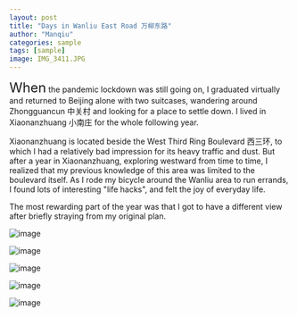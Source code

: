 ```yaml
---
layout: post
title: "Days in Wanliu East Road 万柳东路"
author: "Manqiu"
categories: sample
tags: [sample]
image: IMG_3411.JPG
---
```


<span style="font-size:24px;">When</span> the pandemic lockdown was still going on, I graduated virtually and returned to Beijing alone with two suitcases, wandering around Zhongguancun 中关村 and looking for a place to settle down. I lived in Xiaonanzhuang 小南庄 for the whole following year.   


Xiaonanzhuang is located beside the West Third Ring Boulevard 西三环, to which I had a relatively bad impression for its heavy traffic and dust. But after a year in Xiaonanzhuang, exploring westward from time to time, I realized that my previous knowledge of this area was limited to the boulevard itself. As I rode my bicycle around the Wanliu area to run errands, I found lots of interesting "life hacks", and felt the joy of everyday life.  


The most rewarding part of the year was that I got to have a different view after briefly straying from my original plan.  



![image](/photo/assets/img/xnz_p_1.jpg)

![image](/photo/assets/img/xnz_p_2.jpg)

![image](/photo/assets/img/xnz_p_3.jpg)

![image](/photo/assets/img/xnz_p_4.jpg)

![image](/photo/assets/img/xnz_p_5.jpg)




